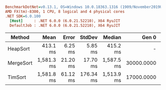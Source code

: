 ``` ini

BenchmarkDotNet=v0.13.1, OS=Windows 10.0.18363.1316 (1909/November2019Update/19H2)
AMD FX(tm)-8300, 1 CPU, 8 logical and 4 physical cores
.NET SDK=6.0.100
  [Host]     : .NET 6.0.0 (6.0.21.52210), X64 RyuJIT
  DefaultJob : .NET 6.0.0 (6.0.21.52210), X64 RyuJIT


```
|    Method |       Mean |    Error |    StdDev |     Median |      Gen 0 |     Allocated |
|---------- |-----------:|---------:|----------:|-----------:|-----------:|--------------:|
|  HeapSort |   413.1 ms |  6.25 ms |   5.85 ms |   415.2 ms |          - |         480 B |
| MergeSort | 1,581.3 ms | 21.20 ms |  17.70 ms | 1,587.5 ms | 30000.0000 | 183,611,848 B |
|   TimSort | 1,581.8 ms | 61.12 ms | 176.34 ms | 1,513.9 ms | 17000.0000 | 121,344,784 B |
